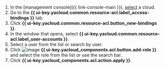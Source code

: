 1. In the [management console]({{ link-console-main }}), [select](../../resource-manager/operations/cloud/switch-cloud.md) a cloud.
1. Go to the **{{ ui-key.yacloud.common.resource-acl.label_access-bindings }}** tab.
1. Click **{{ ui-key.yacloud.common.resource-acl.button_new-bindings }}**.
1. In the window that opens, select **{{ ui-key.yacloud.common.resource-acl.label_user-accounts }}**.
1. Select a user from the list or search by user.
1. Click ![image](../../_assets/console-icons/plus.svg) **{{ ui-key.yacloud_components.acl.button.add-role }}** and select the role from the list or use the search bar.
1. Click **{{ ui-key.yacloud_components.acl.action.apply }}**.